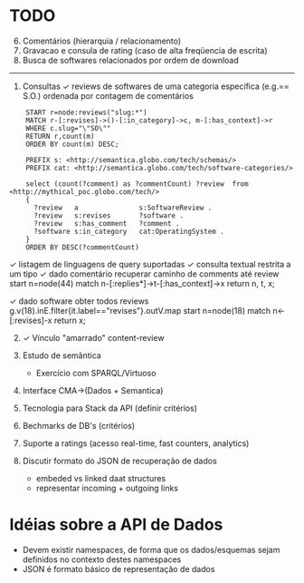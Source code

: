 TODO
====

6. Comentários (hierarquia / relacionamento)
7. Gravacao e consula de rating (caso de alta freqüencia de escrita)
8. Busca de softwares relacionados por ordem de download

---

1. Consultas
  ✓ reviews de softwares de uma categoria específica (e.g.== S.O.) ordenada por contagem de comentários
  
  <cypher>
        
        START r=node:reviews("slug:*") 
        MATCH r-[:revises]->()-[:in_category]->c, m-[:has_context]->r  
        WHERE c.slug="\"SO\"" 
        RETURN r,count(m) 
        ORDER BY count(m) DESC;

  </cypher>    


   <sparql>

        PREFIX s: <http://semantica.globo.com/tech/schemas/>
        PREFIX cat: <http://semantica.globo.com/tech/software-categories/>
 
        select (count(?comment) as ?commentCount) ?review  from <http://mythical_poc.globo.com/tech/> 
        {
          ?review   a               s:SoftwareReview .
          ?review   s:revises       ?software .
          ?review   s:has_comment   ?comment .
          ?software s:in_category   cat:OperatingSystem .
        } 
        ORDER BY DESC(?commentCount)    

   </sparql>
   
   
  ✓ listagem de linguagens de query suportadas 
  ✓ consulta textual restrita a um tipo
  ✓ dado comentário recuperar caminho de comments até review
     start n=node(44) match n-[:replies*]->t-[:has_context]->x return  n, t, x;
  
  ✓ dado software obter todos reviews
     g.v(18).inE.filter{it.label=="revises"}.outV.map
     start n=node(18) match n<-[:revises]-x return x;
      
2. ✓ Vínculo "amarrado" content-review

3. Estudo de semântica
   -  Exercício com SPARQL/Virtuoso

4. Interface CMA->(Dados + Semantica)

5. Tecnologia para Stack da API (definir critérios)

6. Bechmarks de DB's (critérios)

7. Suporte a ratings (acesso real-time, fast counters, analytics)

8. Discutir formato do JSON de recuperação de dados 
   - embeded vs linked daat structures
   - representar incoming + outgoing links

Idéias sobre a API de Dados
===========================
   - Devem existir namespaces, de forma que os dados/esquemas sejam definidos no contexto destes namespaces
   - JSON é formato básico de representação de dados
